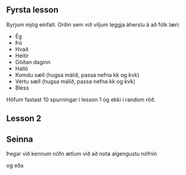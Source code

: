 

## Fyrsta lesson
Byrjum mjög einfalt. Orðin sem við viljum leggja áherslu á að fólk læri:
 - Ég
 - Þú
 - Hvað
 - Heitir
 - Góðan daginn
 - Halló
 - Komdu sæll (hugsa málið, passa nefna kk og kvk)
 - Vertu sæll (hugsa málið, passa nefna kk og kvk)
 - Bless

 Höfum fastast 10 spurningar í lesson 1 og ekki í random röð.

 

## Lesson 2




## Seinna
Þegar við kennum nöfn ætlum við að nota algengustu nöfnin

og
eða